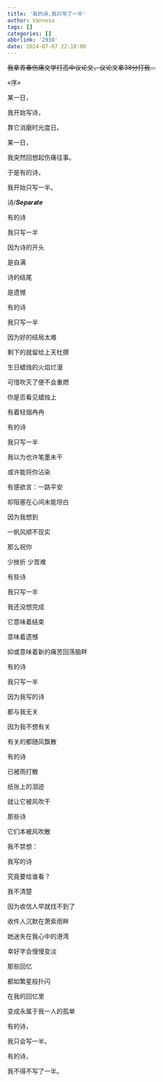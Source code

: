 ```yaml
---
title: '有的诗,我只写了一半'
author: Vannesa
tags: []
categories: []
abbrlink: '2930'
date: 2024-07-07 22:10:00
---
```

~~我拿青春伤痛文学打高中议论文，议论文拿38分打我...~~

«序»

某一日，

我开始写诗，

靠它消磨时光度日。

某一日，

我突然回想起伤痛往事。

于是有的诗，

我开始只写一半。

诗/𝑺𝒆𝒑𝒂𝒓𝒂𝒕𝒆

有的诗

我只写一半

因为诗的开头

是自满

诗的结尾

是遗憾

有的诗

我只写一半

因为好的结局太难

剩下的就留给上天杜撰

生日蜡烛的火焰烂漫

可惜吹灭了便不会重燃

你是否看见蜡烛上

有着轻烟冉冉

有的诗

我只写一半

我以为也许笔墨未干

或许能将你沾染

有感欲言：一路平安

却阻塞在心间未能坦白

因为我想到

一帆风顺不现实

那么祝你

少挫折 少苦难

有些诗

我只写一半

我还没想完成

它意味着结束

意味着遗憾

抑或意味着新的痛苦回荡脑畔

有的诗

我只写一半

因为我写的诗

都与我无关

因为我不想有关

有关的都随风飘散

有的诗

已被雨打散

纸张上的泪迹

就让它被风吹干

那些诗

它们本被风吹散

我不禁想：

我写的诗

究竟要给谁看？

我不清楚

因为收信人早就找不到了

收件人沉默在萧索雨畔

她迷失在我心中的港湾

幸好字会慢慢变淡

那些回忆

都如繁星般扑闪

在我的回忆里

变成永属于我一人的孤单

有的诗，

我只会写一半。

有的诗，

我不得不写了一半。